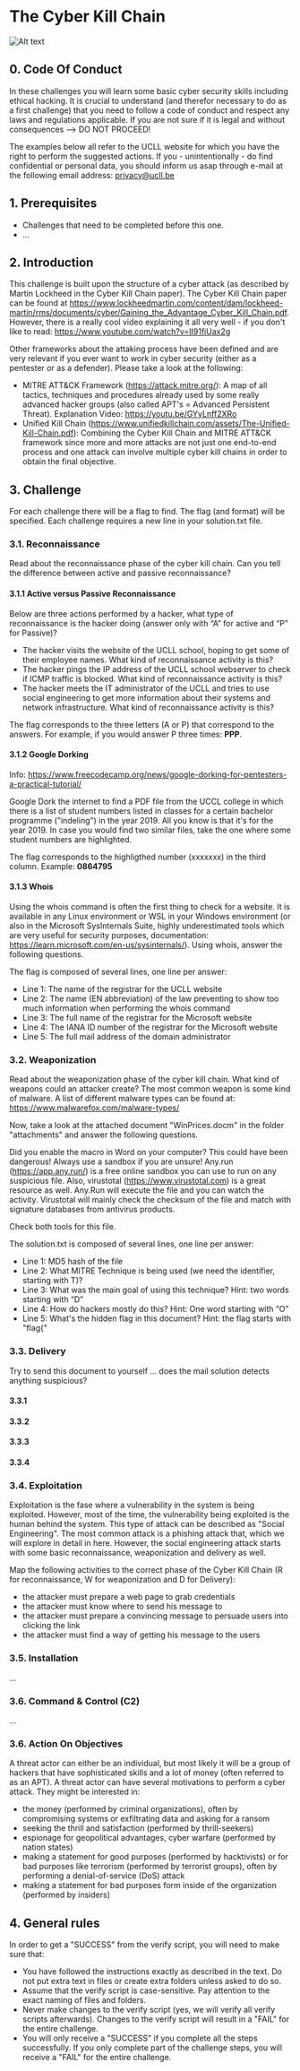 # The Cyber Kill Chain

![Alt text](images/SunTzu.jpg?raw=true "Sun Tzu - The Art of War")

## 0. Code Of Conduct
In these challenges you will learn some basic cyber security skills including ethical hacking. It is crucial to understand (and therefor necessary to do as a first challenge) that you need to follow a code of conduct and respect any laws and regulations applicable. If you are not sure if it is legal and without consequences --> DO NOT PROCEED! 

The examples below all refer to the UCLL website for which you have the right to perform the suggested actions. If you - unintentionally - do find confidential or personal data, you should inform us asap through e-mail at the following email address: privacy@ucll.be 

## 1. Prerequisites

-   Challenges that need to be completed before this one.
-   ...

## 2. Introduction

This challenge is built upon the structure of a cyber attack (as described by Martin Lockheed in the Cyber Kill Chain paper). The Cyber Kill Chain paper can be found at https://www.lockheedmartin.com/content/dam/lockheed-martin/rms/documents/cyber/Gaining_the_Advantage_Cyber_Kill_Chain.pdf. However, there is a really cool video explaining it all very well - if you don't like to read: https://www.youtube.com/watch?v=II91fiUax2g 

Other frameworks about the attaking process have been defined and are very relevant if you ever want to work in cyber security (either as a pentester or as a defender). Please take a look at the following:
- MITRE ATT&CK Framework (https://attack.mitre.org/): A map of all tactics, techniques and procedures already used by some really advanced hacker groups (also called APT's = Advanced Persistent Threat). Explanation Video: https://youtu.be/GYyLnff2XRo 
- Unified Kill Chain (https://www.unifiedkillchain.com/assets/The-Unified-Kill-Chain.pdf): Combining the Cyber Kill Chain and MITRE ATT&CK framework since more and more attacks are not just one end-to-end process and one attack can involve multiple cyber kill chains in order to obtain the final objective.



## 3. Challenge

For each challenge there will be a flag to find. The flag (and format) will be specified. Each challenge requires a new line in your solution.txt file.

### 3.1. Reconnaissance
Read about the reconnaissance phase of the cyber kill chain. Can you tell the difference between active and passive reconnaissance? 

#### 3.1.1 Active versus Passive Reconnaissance

Below are three actions performed by a hacker, what type of reconnaissance is the hacker doing (answer only with “A” for active and “P” for Passive)? 
- The hacker visits the website of the UCLL school, hoping to get some of their employee names. What kind of reconnaissance activity is this? 
- The hacker pings the IP address of the UCLL school webserver to check if ICMP traffic is blocked. What kind of reconnaissance activity is this? 
- The hacker meets the IT administrator of the UCLL and tries to use social engineering to get more information about their systems and network infrastructure. What kind of reconnaissance activity is this? 

The flag corresponds to the three letters (A or P) that correspond to the answers. For example, if you would answer P three times: __PPP__.

#### 3.1.2 Google Dorking

Info: https://www.freecodecamp.org/news/google-dorking-for-pentesters-a-practical-tutorial/

Google Dork the internet to find a PDF file from the UCCL college in which there is a list of student numbers listed in classes for a certain bachelor programme ("indeling") in the year 2019. All you know is that it's for the year 2019. In case you would find two similar files, take the one where some student numbers are highlighted.

The flag corresponds to the highligthed number (xxxxxxx) in the third column. Example: __0864795__

#### 3.1.3 Whois

Using the whois command is often the first thing to check for a website. It is available in any Linux environment or WSL in your Windows environment (or also in the Microsoft SysInternals Suite, highly underestimated tools which are very useful for security purposes, documentation: https://learn.microsoft.com/en-us/sysinternals/). Using whois, answer the following questions.

The flag is composed of several lines, one line per answer:
- Line 1: The name of the registrar for the UCLL website
- Line 2: The name (EN abbreviation) of the law preventing to show too much information when performing the whois command
- Line 3: The full name of the registrar for the Microsoft website 
- Line 4: The IANA ID number of the registrar for the Microsoft website 
- Line 5: The full mail address of the domain administrator


### 3.2. Weaponization
Read about the weaponization phase of the cyber kill chain. What kind of weapons could an attacker create? The most common weapon is some kind of malware. A list of different malware types can be found at: https://www.malwarefox.com/malware-types/

Now, take a look at the attached document "WinPrices.docm" in the folder "attachments" and answer the following questions.

Did you enable the macro in Word on your computer? This could have been dangerous! Always use a sandbox if you are unsure! Any.run (https://app.any.run/) is a free online sandbox you can use to run on any suspicious file. Also, virustotal (https://www.virustotal.com) is a great resource as well. Any.Run will execute the file and you can watch the activity. Virustotal will mainly check the checksum of the file and match with signature databases from antivirus products.

Check both tools for this file.

The solution.txt is composed of several lines, one line per answer:
- Line 1: MD5 hash of the file
- Line 2: What MITRE Technique is being used (we need the identifier, starting with T)? 
- Line 3: What was the main goal of using this technique? Hint: two words starting with “D”
- Line 4: How do hackers mostly do this? Hint: One word starting with “O”
- Line 5: What's the hidden flag in this document? Hint: the flag starts with "flag{"


### 3.3. Delivery 

Try to send this document to yourself ... does the mail solution detects anything suspicious?

#### 3.3.1 

#### 3.3.2

#### 3.3.3 

#### 3.3.4 



### 3.4. Exploitation 
Exploitation is the fase where a vulnerability in the system is being exploited. However, most of the time, the vulnerability being exploited is the human behind the system. This type of attack can be described as "Social Engineering". The most common attack is a phishing attack that, which we will explore in detail in here. However, the social engineering attack starts with some basic reconnaissance, weaponization and delivery as well. 

Map the following activities to the correct phase of the Cyber Kill Chain (R for reconnaissance, W for weaponization and D for Delivery):
- the attacker must prepare a web page to grab credentials
- the attacker must know where to send his message to 
- the attacker must prepare a convincing message to persuade users into clicking the link
- the attacker must find a way of getting his message to the users






### 3.5. Installation 

...

### 3.6. Command & Control (C2) 

...

### 3.6. Action On Objectives 
A threat actor can either be an individual, but most likely it will be a group of hackers that have sophisticated skills and a lot of money (often referred to as an APT). A threat actor can have several motivations to perform a cyber attack. They might be interested in:

- the money (performed by criminal organizations), often by compromising systems or exfiltrating data and asking for a ransom 
- seeking the thrill and satisfaction (performed by thrill-seekers)
- espionage for geopolitical advantages, cyber warfare (performed by nation states)
- making a statement for good purposes (performed by hacktivists) or for bad purposes like terrorism (performed by terrorist groups), often by performing a denial-of-service (DoS) attack
- making a statement for bad purposes form inside of the organization (performed by insiders)





## 4. General rules

In order to get a "SUCCESS" from the verify script, you will need to make sure that:

-   You have followed the instructions exactly as described in the text. Do not put extra text in files or create extra folders unless asked to do so.
-   Assume that the verify script is case-sensitive. Pay attention to the exact naming of files and folders.
-   Never make changes to the verify script (yes, we will verify all verify scripts afterwards). Changes to the verify script will result in a "FAIL" for the entire challenge.
-   You will only receive a "SUCCESS" if you complete all the steps successfully. If you only complete part of the challenge steps, you will receive a "FAIL" for the entire challenge.
